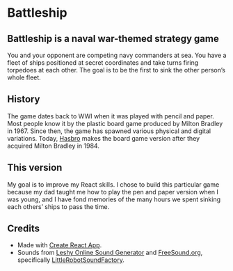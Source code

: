 # Battleship

## Battleship is a naval war-themed strategy game

You and your opponent are competing navy commanders at sea. You have a fleet of ships positioned at secret coordinates and take turns firing torpedoes at each other. The goal is to be the first to sink the other person’s whole fleet.

## History

The game dates back to WWI when it was played with pencil and paper. Most people know it by the plastic board game produced by Milton Bradley in 1967. Since then, the game has spawned various physical and digital variations. Today, [Hasbro](https://shop.hasbro.com/en-us) makes the board game version after they acquired Milton Bradley in 1984.

## This version

My goal is to improve my React skills. I chose to build this particular game because my dad taught me how to play the pen and paper version when I was young, and I have fond memories of the many hours we spent sinking each others’ ships to pass the time.

## Credits

- Made with [Create React App](https://github.com/facebook/create-react-app).
- Sounds from [Leshy Online Sound Generator](https://www.leshylabs.com/apps/sfMaker/) and [FreeSound.org](https://freesound.org/), specifically [LittleRobotSoundFactory](people/LittleRobotSoundFactory/sounds/270468/).
